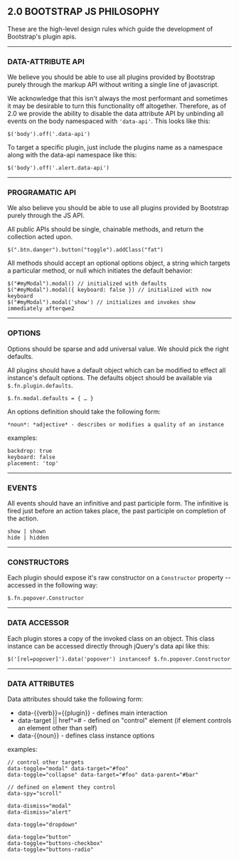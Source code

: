 ## 2.0 BOOTSTRAP JS PHILOSOPHY
These are the high-level design rules which guide the development of Bootstrap's plugin apis.

---

### DATA-ATTRIBUTE API

We believe you should be able to use all plugins provided by Bootstrap purely through the markup API without writing a single line of javascript.

We acknowledge that this isn't always the most performant and sometimes it may be desirable to turn this functionality off altogether. Therefore, as of 2.0 we provide the ability to disable the data attribute API by unbinding all events on the body namespaced with `'data-api'`. This looks like this:

    $('body').off('.data-api')

To target a specific plugin, just include the plugins name as a namespace along with the data-api namespace like this:

    $('body').off('.alert.data-api')

---

### PROGRAMATIC API

We also believe you should be able to use all plugins provided by Bootstrap purely through the JS API.

All public APIs should be single, chainable methods, and return the collection acted upon.

    $(".btn.danger").button("toggle").addClass("fat")

All methods should accept an optional options object, a string which targets a particular method, or null which initiates the default behavior:

    $("#myModal").modal() // initialized with defaults
    $("#myModal").modal({ keyboard: false }) // initialized with now keyboard
    $("#myModal").modal('show') // initializes and invokes show immediately afterqwe2

---

### OPTIONS

Options should be sparse and add universal value. We should pick the right defaults.

All plugins should have a default object which can be modified to effect all instance's default options. The defaults object should be available via `$.fn.plugin.defaults`.

    $.fn.modal.defaults = { … }

An options definition should take the following form:

    *noun*: *adjective* - describes or modifies a quality of an instance

examples:

    backdrop: true
    keyboard: false
    placement: 'top'

---

### EVENTS

All events should have an infinitive and past participle form. The infinitive is fired just before an action takes place, the past participle on completion of the action.

    show | shown
    hide | hidden

---

### CONSTRUCTORS

Each plugin should expose it's raw constructor on a `Constructor` property -- accessed in the following way:


    $.fn.popover.Constructor

---

### DATA ACCESSOR

Each plugin stores a copy of the invoked class on an object. This class instance can be accessed directly through jQuery's data api like this:

    $('[rel=popover]').data('popover') instanceof $.fn.popover.Constructor

---

### DATA ATTRIBUTES

Data attributes should take the following form:

- data-{{verb}}={{plugin}} - defines main interaction
- data-target || href^=# - defined on "control" element (if element controls an element other than self)
- data-{{noun}} - defines class instance options

examples:

    // control other targets
    data-toggle="modal" data-target="#foo"
    data-toggle="collapse" data-target="#foo" data-parent="#bar"

    // defined on element they control
    data-spy="scroll"

    data-dismiss="modal"
    data-dismiss="alert"

    data-toggle="dropdown"

    data-toggle="button"
    data-toggle="buttons-checkbox"
    data-toggle="buttons-radio"